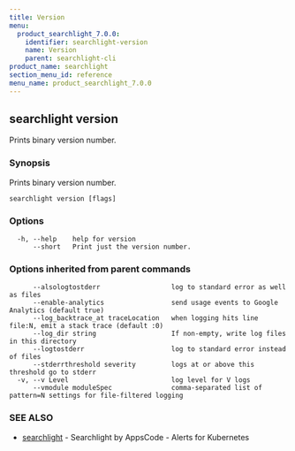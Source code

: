 ```yaml
---
title: Version
menu:
  product_searchlight_7.0.0:
    identifier: searchlight-version
    name: Version
    parent: searchlight-cli
product_name: searchlight
section_menu_id: reference
menu_name: product_searchlight_7.0.0
---
```

## searchlight version

Prints binary version number.

### Synopsis

Prints binary version number.

```
searchlight version [flags]
```

### Options

```
  -h, --help    help for version
      --short   Print just the version number.
```

### Options inherited from parent commands

```
      --alsologtostderr                  log to standard error as well as files
      --enable-analytics                 send usage events to Google Analytics (default true)
      --log_backtrace_at traceLocation   when logging hits line file:N, emit a stack trace (default :0)
      --log_dir string                   If non-empty, write log files in this directory
      --logtostderr                      log to standard error instead of files
      --stderrthreshold severity         logs at or above this threshold go to stderr
  -v, --v Level                          log level for V logs
      --vmodule moduleSpec               comma-separated list of pattern=N settings for file-filtered logging
```

### SEE ALSO

* [searchlight](/products/searchlight/7.0.0/reference/searchlight/searchlight)	 - Searchlight by AppsCode - Alerts for Kubernetes

